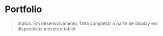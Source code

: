 # Portfolio

>Status: Em desenvolvimento, falta completar a parte de display em dispositivos móveis e tablet
